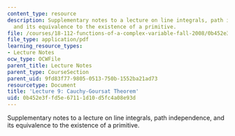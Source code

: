 ```yaml
---
content_type: resource
description: Supplementary notes to a lecture on line integrals, path independence,
  and its equivalence to the existence of a primitive.
file: /courses/18-112-functions-of-a-complex-variable-fall-2008/0b452e3ffd5e67111d10d5fc4a08e93d_lecture9.pdf
file_type: application/pdf
learning_resource_types:
- Lecture Notes
ocw_type: OCWFile
parent_title: Lecture Notes
parent_type: CourseSection
parent_uid: 9fd83f77-9805-0513-750b-1552ba21ad73
resourcetype: Document
title: 'Lecture 9: Cauchy-Goursat Theorem'
uid: 0b452e3f-fd5e-6711-1d10-d5fc4a08e93d
---
```

Supplementary notes to a lecture on line integrals, path independence, and its equivalence to the existence of a primitive.

